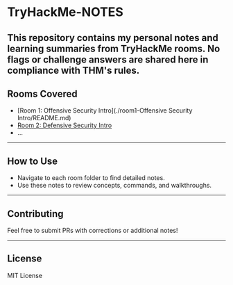 # TryHackMe-NOTES
This repository contains my personal notes and learning summaries from TryHackMe rooms. No flags or challenge answers are shared here in compliance with THM's rules.
---
## Rooms Covered

- [Room 1: Offensive Security Intro](./room1-Offensive Security Intro/README.md)
- [Room 2: Defensive Security Intro](./room2-roomname/README.md)
- ...

---

## How to Use

- Navigate to each room folder to find detailed notes.
- Use these notes to review concepts, commands, and walkthroughs.

---

## Contributing

Feel free to submit PRs with corrections or additional notes!

---

## License

MIT License
